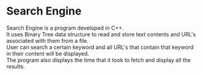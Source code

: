 # Search Engine

Search Engine is a program developed in C++.<br>
It uses Binary Tree data structure to read and store text contents and URL's associated with them from a file.<br>
User can search a certain keyword and all URL's that contain that keyword in their content will be displayed.<br>
The program also displays the time that it took to fetch and display all the results.
